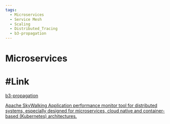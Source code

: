 ```yaml
---
tags:
  - Microservices
  - Service Mesh
  - Scaling
  - Distributed_Tracing
  - b3-propagation
---
```


# Microservices

# #Link

[b3-propagation](https://github.com/openzipkin/b3-propagation)

[Apache SkyWalking 
Application performance monitor tool for distributed systems, especially designed for microservices, cloud native and container-based (Kubernetes) architectures.](https://skywalking.apache.org/)

